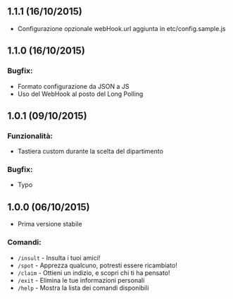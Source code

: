 ## 1.1.1 (16/10/2015)

- Configurazione opzionale webHook.url aggiunta in etc/config.sample.js

## 1.1.0 (16/10/2015)
### Bugfix:

- Formato configurazione da JSON a JS
- Uso del WebHook al posto del Long Polling


## 1.0.1 (09/10/2015)
### Funzionalità:

- Tastiera custom durante la scelta del dipartimento

### Bugfix:

- Typo


## 1.0.0 (06/10/2015)
- Prima versione stabile

### Comandi:

- `/insult` - Insulta i tuoi amici!
- `/spot` - Apprezza qualcuno, potresti essere ricambiato!
- `/claim` - Ottieni un indizio, e scopri chi ti ha pensato!
- `/exit` - Elimina le tue informazioni personali
- `/help` - Mostra la lista dei comandi disponibili
